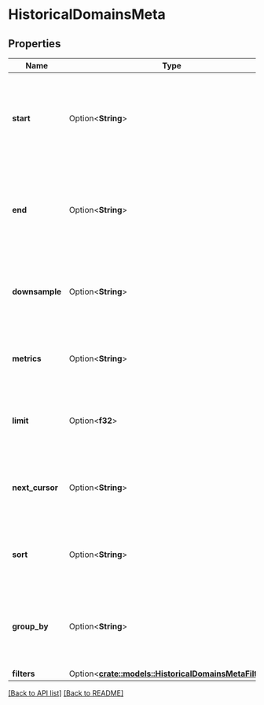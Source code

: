 # HistoricalDomainsMeta

## Properties

Name | Type | Description | Notes
------------ | ------------- | ------------- | -------------
**start** | Option<**String**> | Start time that was used to perform the query as an ISO-8601-formatted date and time. | 
**end** | Option<**String**> | End time that was used to perform the query as an ISO-8601-formatted date and time. | 
**downsample** | Option<**String**> | Downsample that was used to perform the query. One of `minute`, `hour`, or `day`. | 
**metrics** | Option<**String**> | A comma-separated list of the metrics that were requested. | 
**limit** | Option<**f32**> | The maximum number of results shown per page. | 
**next_cursor** | Option<**String**> | A string that can be used to request the next page of results, if any. | 
**sort** | Option<**String**> | A comma-separated list of keys the results are sorted by. | 
**group_by** | Option<**String**> | A comma-separated list of dimensions being summed over in the query. | 
**filters** | Option<[**crate::models::HistoricalDomainsMetaFilters**](HistoricalDomainsMetaFilters.md)> |  | 

[[Back to API list]](../README.md#documentation-for-api-endpoints) [[Back to README]](../README.md)


